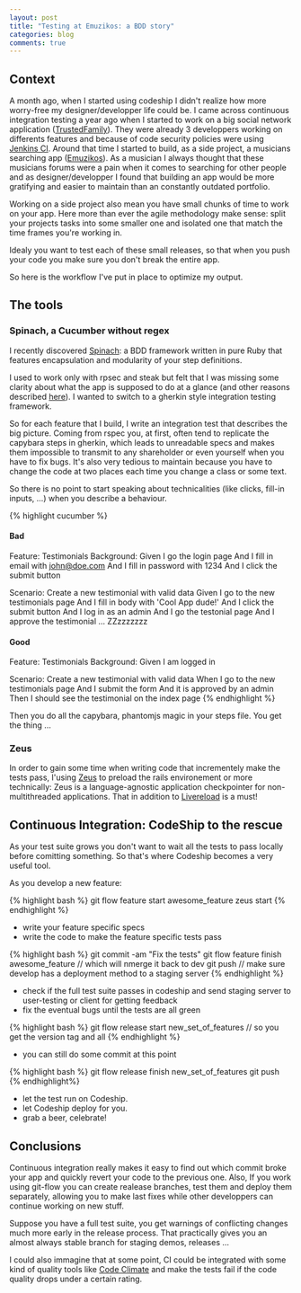 ```yaml
---
layout: post
title: "Testing at Emuzikos: a BDD story"
categories: blog
comments: true
---
```


## Context 

A month ago, when I started using codeship I didn't realize how more worry-free my designer/developper life could be. I came across continuous integration testing a year ago when I started to work on a big social network application ([TrustedFamily](http://trustedfamily.net)). They were already 3 developpers working on differents features and because of code security policies were using [Jenkins CI](http://http://jenkins-ci.org/).
Around that time I started to build, as a side project, a musicians searching app ([Emuzikos](http://emuzikos.com)). 
As a musician I always thought that these musicians forums were a pain when it comes to searching for other people and as designer/developper I found that building an app would be more gratifying and easier to maintain than an constantly outdated portfolio.

Working on a side project also mean you have small chunks of time to work on your app. Here more than ever the agile methodology make sense: split your projects tasks into some smaller one and isolated one that match the time frames you're working in.

Idealy you want to test each of these small releases, so that when you push your code you make sure you don't break the entire app.

So here is the workflow I've put in place to optimize my output.

## The tools

### Spinach, a Cucumber without regex

I recently discovered [Spinach](http://codegram.github.io/spinach/): a BDD framework written in pure Ruby that features encapsulation and modularity of your step definitions.

I used to work only with rpsec and steak but felt that I was missing some clarity about what the app is supposed to do at a glance (and other reasons described [here](http://blog.codegram.com/2011/10/how-to-achieve-more-clean-encapsulated-modular-step-definitions-with-spinach)). I wanted to switch to a gherkin style integration testing framework.
 
So for each feature that I build, I write an integration test that describes the big picture. 
Coming from rspec you, at first, often tend to replicate the capybara steps in gherkin, which leads to unreadable specs and makes them impossible to transmit to any shareholder or even yourself when you have to fix bugs. It's also very tedious to maintain because you have to change the code at two places each time you change a class or some text.

So there is no point to start speaking about technicalities (like clicks, fill-in inputs, …) when you describe a behaviour. 

{% highlight cucumber %}
#### Bad

Feature: Testimonials
  Background:
    Given I go the login page 
    And I fill in email with john@doe.com
    And I fill in password with 1234
    And I click the submit button

  Scenario: Create a new testimonial with valid data
    Given I go to the new testimonials page
    And I fill in body with 'Cool App dude!'
    And I click the submit button
    And I log in as an admin
    And I go the testonial page
    And I approve the testimonial
    …
    ZZzzzzzzz

#### Good

Feature: Testimonials
  Background:
    Given I am logged in

  Scenario: Create a new testimonial with valid data
    When I go to the new testimonials page
    And I submit the form
    And it is approved by an admin
    Then I should see the testimonial on the index page
{% endhighlight %}

Then you do all the capybara, phantomjs magic in your steps file. You get the thing …

### Zeus

In order to gain some time when writing code that incrementely make the tests pass, I'using [Zeus](https://github.com/burke/zeus) to preload the rails environement or more technically: Zeus is a language-agnostic application checkpointer for non-multithreaded applications. That in addition to [Livereload](http://livereload.com/) is a must!

## Continuous Integration: CodeShip to the rescue

As your test suite grows you don't want to wait all the tests to pass locally before comitting something. So that's where Codeship becomes a very useful tool. 

As you develop a new feature:

{% highlight bash %}
git flow feature start awesome_feature
zeus start
{% endhighlight %}

* write your feature specific specs
* write the code to make the feature specific tests pass

{% highlight bash %}
git commit -am "Fix the tests"
git flow feature finish awesome_feature // which will nmerge it back to dev
git push // make sure develop has a deployment method to a staging server
{% endhighlight %}

* check if the full test suite passes in codeship and send staging server to user-testing or client for getting feedback
* fix the eventual bugs until the tests are all green

{% highlight bash %}
git flow release start new_set_of_features // so you get the version tag and all
{% endhighlight %}

* you can still do some commit at this point

{% highlight bash %}
git flow release finish new_set_of_features
git push
{% endhighlight%}

* let the test run on Codeship.
* let Codeship deploy for you.
* grab a beer, celebrate!

## Conclusions

Continuous integration really makes it easy to find out which commit broke your app and quickly revert your code to the previous one. Also, If you work using git-flow you can create realease branches, test them and deploy them separately, allowing you to make last fixes while other developpers can continue working on new stuff.

Suppose you have a full test suite, you get warnings of conflicting changes much more early in the release process. That practically gives you an almost always stable branch for staging demos, releases …

I could also immagine that at some point, CI could be integrated with some kind of quality tools like [Code Climate](https://codeclimate.com) and make the tests fail if the code quality drops under a certain rating.


